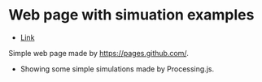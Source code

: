 # Web page with simuation examples

* [Link](emiliomm.github.io)

Simple web page made by https://pages.github.com/.
  - Showing some simple simulations made by Processing.js.
